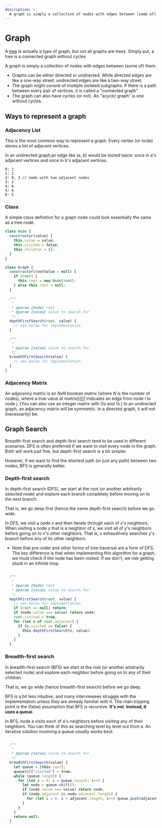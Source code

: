 ```yaml
---
description: >-
  A graph is simply a collection of nodes with edges between (some of) them.
---
```


# Graph

A [tree](tree.md) is actually a type of graph, but not all graphs are trees. Simply put, a tree is a connected graph without cycles

A graph is simply a collection of nodes with edges between (some of) them.

- Graphs can be either directed or undirected. While directed edges are like a one-way street, undirected edges are like a two-way street.
- The graph might consist of multiple isolated subgraphs. If there is a path between every pair of vertices, it is called a "connected graph"
- The graph can also have cycles (or not). An "acyclic graph" is one without cycles.

## Ways to represent a graph

### Adjacency List

This is the most common way to represent a graph. Every vertex (or node) stores a list of adjacent vertices.

In an undirected graph,an edge like (a, b) would be stored twice: once in a's adjacent vertices and once in b's adjacent vertices.

```
0: 1
1: 2
2: 0, 3 // node with two adjacent nodes
3: 2
4: 6
5: 4
6: 5
```

### Class

A simple class definition for a graph node could look essentially the same as a tree node.

```javascript
class Node {
  constructor(value) {
    this.value = value;
    this.visited = false;
    this.children = [];
  }
}
```

```javascript
class Graph {
  constructor(rootValue = null) {
    if (root) {
      this.root = new Node(root);
    } else this.root = null;
  }

  /**
   *
   * @param {Node} root
   * @param {value} value to search for
   */
  depthFirstSearch(root, value) {
    // see below for implementation
  }

  /**
   *
   * @param {value} value to search for
   */
  breadthFirstSearch(value) {
    // see below for implementation
  }
}
```

### Adjacency Matrix

An adjacency matrix is an _NxN_ boolean matrix (where _N_ is the number of nodes), where a true value at _matrix[i][j]_
indicates an edge from node _i_ to node _j_ .(You can also use an integer matrix with Os and 1s.)
In an undirected graph, an adjacency matrix will be symmetric. In a directed graph, it will not (necessarily) be.

## Graph Search

Breadth-first search and depth-first search tend to be used in different scenarios. DFS is often preferred if we want to visit every node in the graph. Both will work just fine, but depth-first search is a bit simpler.

However, if we want to find the shortest path (or just any path) between two nodes, BFS is generally better.

### Depth-first search

In depth-first search (DFS), we start at the root (or another arbitrarily selected node) and explore each branch completely before moving on to the next branch.

That is, we go deep first (hence the name depth-first search) before we go wide.

In DFS, we visit a node _x_ and then iterate through each of _x_'s neighbors. When visiting a node _y_ that is a neighbor of _x_, we visit all of _y_'s neighbors before going on to _x_'s other neighbors. That is, _x_ exhaustively searches _y_'s branch before any of its other neighbors.

- Note that pre-order and other forms of tree traversal are a form of DFS. The key difference is that when implementing this algorithm for a graph, we must check if the node has been visited. If we don't, we risk getting stuck in an infinite loop.

```javascript

  /**
   *
   * @param {Node} root
   * @param {value} value to search for
   */
  depthFirstSearch(root, value) {
    // see below for implementation
    if (root == null) return;
    if (node.value === value) return node;
    root.visited = true;
    for (let n of root.adjacent) {
      if (n.visited == false) {
        this.depthFirstSearch(n, value);
      }
    }
  }
```

### Breadth-first search

In breadth-first search (BFS) we start at the root (or another arbitrarily selected node) and explore each neighbor before going on to any of their children.

That is, we go wide (hence breadth-first search) before we go deep.

BFS is a bit less intuitive, and many interviewees struggle with the implementation unless they are already familiar with it. The main tripping point is the (false) assumption that BFS is recursive. **It's not. Instead, it uses a queue.**

In BFS, node a visits each of a's neighbors before visiting any of their neighbors. You can think of this as searching level by level out from a. An iterative solution involving a queue usually works best.

```javascript

  /**
   *
   * @param {value} value to search for
   */
  breadthFirstSearch(value) {
    let queue = [this.root];
    queue[0]["visited"] = true;
    while (queue.length) {
      for (let i = 0; i < queue.length; i++) {
        let node = queue.shift();
        if (node.value === value) return node;
        if (node.adjacent && node.adjacent.length) {
          for (let i = 0; i < adjacent.length; i++) queue.push(adjacent);
        }
      }
    }
    return null;
  }
```
